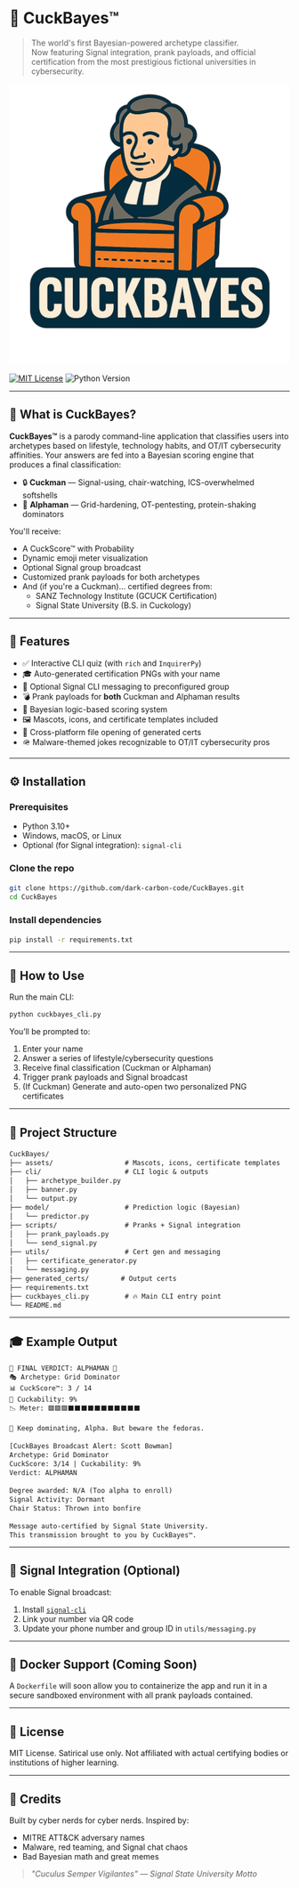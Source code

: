# 🧠 CuckBayes™

> The world's first Bayesian-powered archetype classifier.  
> Now featuring Signal integration, prank payloads, and official certification from the most prestigious fictional universities in cybersecurity.

![CuckBayes Icon](assets/cuckbayes.png)

[![MIT License](https://img.shields.io/badge/license-MIT-blue.svg)](LICENSE)
![Python Version](https://img.shields.io/badge/python-3.10%2B-blue)

---

## 🤖 What is CuckBayes?
**CuckBayes™** is a parody command-line application that classifies users into archetypes based on lifestyle, technology habits, and OT/IT cybersecurity affinities. Your answers are fed into a Bayesian scoring engine that produces a final classification:

- 🔒 **Cuckman** — Signal-using, chair-watching, ICS-overwhelmed softshells  
- 💪 **Alphaman** — Grid-hardening, OT-pentesting, protein-shaking dominators

You'll receive:
- A CuckScore™ with Probability
- Dynamic emoji meter visualization
- Optional Signal group broadcast
- Customized prank payloads for both archetypes
- And (if you're a Cuckman)... certified degrees from:
  - SANZ Technology Institute (GCUCK Certification)
  - Signal State University (B.S. in Cuckology)

---

## 🧰 Features
- ✅ Interactive CLI quiz (with `rich` and `InquirerPy`)
- 🎓 Auto-generated certification PNGs with your name
- 📡 Optional Signal CLI messaging to preconfigured group
- 💣 Prank payloads for **both** Cuckman and Alphaman results
- 🧠 Bayesian logic-based scoring system
- 🖼️ Mascots, icons, and certificate templates included
- 📂 Cross-platform file opening of generated certs
- 🪖 Malware-themed jokes recognizable to OT/IT cybersecurity pros

---

## ⚙️ Installation

### Prerequisites
- Python 3.10+
- Windows, macOS, or Linux
- Optional (for Signal integration): `signal-cli`

### Clone the repo
```bash
git clone https://github.com/dark-carbon-code/CuckBayes.git
cd CuckBayes
````

### Install dependencies

```bash
pip install -r requirements.txt
```

---

## 🧪 How to Use

Run the main CLI:

```bash
python cuckbayes_cli.py
```

You’ll be prompted to:

1. Enter your name
2. Answer a series of lifestyle/cybersecurity questions
3. Receive final classification (Cuckman or Alphaman)
4. Trigger prank payloads and Signal broadcast
5. (If Cuckman) Generate and auto-open two personalized PNG certificates

---

## 📁 Project Structure

```
CuckBayes/
├── assets/                  # Mascots, icons, certificate templates
├── cli/                     # CLI logic & outputs
│   ├── archetype_builder.py
│   ├── banner.py
│   └── output.py
├── model/                   # Prediction logic (Bayesian)
│   └── predictor.py
├── scripts/                 # Pranks + Signal integration
│   ├── prank_payloads.py
│   └── send_signal.py
├── utils/                   # Cert gen and messaging
│   ├── certificate_generator.py
│   └── messaging.py
├── generated_certs/        # Output certs
├── requirements.txt
├── cuckbayes_cli.py         # 🔥 Main CLI entry point
└── README.md
```

---

## 🎓 Example Output

```
💪 FINAL VERDICT: ALPHAMAN 💪
🎭 Archetype: Grid Dominator
📊 CuckScore™: 3 / 14
🧠 Cuckability: 9%
📉 Meter: 🟩🟩🟩⬛⬛⬛⬛⬛⬛⬛⬛⬛⬛⬛

🔺 Keep dominating, Alpha. But beware the fedoras.

[CuckBayes Broadcast Alert: Scott Bowman]
Archetype: Grid Dominator
CuckScore: 3/14 | Cuckability: 9%
Verdict: ALPHAMAN

Degree awarded: N/A (Too alpha to enroll)
Signal Activity: Dormant
Chair Status: Thrown into bonfire

Message auto-certified by Signal State University.
This transmission brought to you by CuckBayes™.
```

---

## 📡 Signal Integration (Optional)

To enable Signal broadcast:

1. Install [`signal-cli`](https://github.com/AsamK/signal-cli)
2. Link your number via QR code
3. Update your phone number and group ID in `utils/messaging.py`

---

## 🐳 Docker Support (Coming Soon)

A `Dockerfile` will soon allow you to containerize the app and run it in a secure sandboxed environment with all prank payloads contained.

---

## 📜 License

MIT License. Satirical use only.
Not affiliated with actual certifying bodies or institutions of higher learning.

---

## 🙌 Credits

Built by cyber nerds for cyber nerds.
Inspired by:

* MITRE ATT\&CK adversary names
* Malware, red teaming, and Signal chat chaos
* Bad Bayesian math and great memes

> *"Cuculus Semper Vigilantes" — Signal State University Motto*

